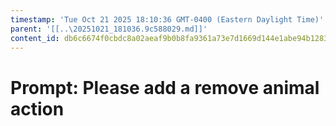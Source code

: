 ```yaml
---
timestamp: 'Tue Oct 21 2025 18:10:36 GMT-0400 (Eastern Daylight Time)'
parent: '[[..\20251021_181036.9c588029.md]]'
content_id: db6c6674f0cbdc8a02aeaf9b0b8fa9361a73e7d1669d144e1abe94b12836eede
---
```


# Prompt: Please add a remove animal action
